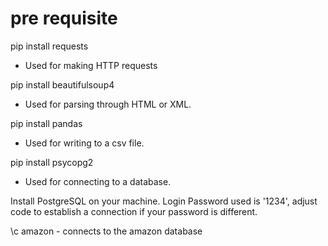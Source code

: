 # pre requisite

pip install requests
- Used for making HTTP requests

pip install beautifulsoup4
- Used for parsing through HTML or XML.

pip install pandas
- Used for writing to a csv file.

pip install psycopg2
- Used for connecting to a database.

Install PostgreSQL on your machine.
Login Password used is '1234', adjust code to establish a connection if your password is different.

\c amazon - connects to the amazon database
